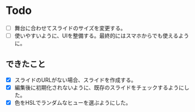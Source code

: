 # Todo

- [ ] 舞台に合わせてスライドのサイズを変更する。
- [ ] 使いやすいように、UIを整備する。最終的にはスマホからでも使えるように。

## できたこと
- [x] スライドのURLがない場合、スライドを作成する。
- [x] 編集後に初期化されないように、既存のスライドをチェックするようにした。
- [x] 色をHSLでランダムなヒューを選ぶようにした。

